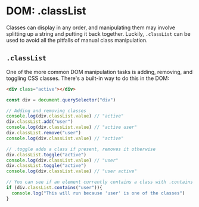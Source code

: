# DOM: .classList

Classes can display in any order, and manipulating them may involve splitting up a string and putting it back together. Luckily, `.classList` can be used to avoid all the pitfalls of manual class manipulation.

## `.classList`

One of the more common DOM manipulation tasks is adding, removing, and toggling CSS classes. There's a built-in way to do this in the DOM:

```html
<div class="active"></div>
```

```js
const div = document.querySelector("div")

// Adding and removing classes
console.log(div.classList.value) // "active"
div.classList.add("user")
console.log(div.classList.value) // "active user"
div.classList.remove("user")
console.log(div.classList.value) // "active"

// .toggle adds a class if present, removes it otherwise
div.classList.toggle("active")
console.log(div.classList.value) // "user"
div.classList.toggle("active")
console.log(div.classList.value) // "user active"

// You can see if an element currently contains a class with .contains
if (div.classList.contains("user")){
  console.log("This will run because 'user' is one of the classes")
}
```
